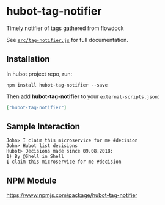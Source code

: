 # hubot-tag-notifier

Timely notifier of tags gathered from flowdock

See [`src/tag-notifier.js`](src/tag-notifier.js) for full documentation.

## Installation

In hubot project repo, run:

`npm install hubot-tag-notifier --save`

Then add **hubot-tag-notifier** to your `external-scripts.json`:

```json
["hubot-tag-notifier"]
```

## Sample Interaction

```
John> I claim this microservice for me #decision
John> Hubot list decisions
Hubot> Decisions made since 09.08.2018:
1) By @Shell in Shell
I claim this microservice for me #decision
```

## NPM Module

https://www.npmjs.com/package/hubot-tag-notifier

